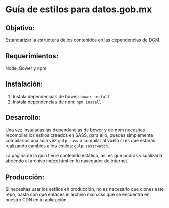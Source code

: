 # Guía de estilos para datos.gob.mx

## Objetivo:

Estandarizar la estructura de los contenidos en las dependencias de DGM.

## Requerimientos:

Node, Bower y npm

## Instalación:

1. Instala dependencias de bower: `bower install`
2. Instala dependencias de npm: `npm install`

## Desarrollo:

Una vez instaladas las dependencias de bower y de npm necesitas recompilar los estilos creados en SASS, para ello, puedes simplemente compilarlos una sóla vez `gulp sass` ó compilar al vuelo si es que estarás realizando cambios a los estilos: `gulp sass:watch`.

La página de la guía tiene contenido estático, así es que podras visualizarla abriendo el archivo index.html en tu navegador de internet.

## Producción:

Si necesitas usar los estilos en producción, no es necesario que clones este repo, basta con que enlaces el archivo main.css que se encuentra en nuestro CDN en tu aplicación.